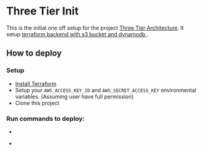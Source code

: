 # Three Tier Init

This is the initial one off setup for the project [Three Tier Architecture](https://github.com/hchiao/three-tier-architecture). 
It setup [terraform backend with s3 bucket and dynamodb ](https://www.terraform.io/docs/backends/types/s3.html).

## How to deploy

### Setup
* [Install Terraform](https://www.terraform.io/intro/getting-started/install.html)
* Setup your ```AWS_ACCESS_KEY_ID``` and ```AWS_SECRET_ACCESS_KEY``` environmental variables. (Assuming user have full permission)
* Clone this project

### Run commands to deploy:
* ```terraform init
* ```terraform apply
